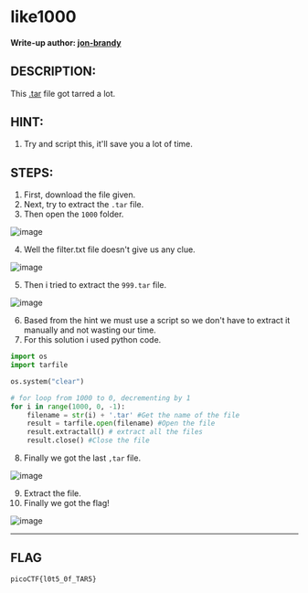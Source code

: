 # like1000
#### Write-up author: [jon-brandy](https://github.com/jon-brandy)
## DESCRIPTION:
This [.tar]() file got tarred a lot.
## HINT:
1. Try and script this, it'll save you a lot of time.
## STEPS:
1. First, download the file given.
2. Next, try to extract the `.tar` file.
3. Then open the `1000` folder.

![image](https://user-images.githubusercontent.com/70703371/180599207-a6610f3b-3292-4b57-9486-d6fe498d334b.png)

4. Well the filter.txt file doesn't give us any clue.

![image](https://user-images.githubusercontent.com/70703371/180599321-26783f6a-8b63-4f2d-b3ea-1283d0a01372.png)

5. Then i tried to extract the `999.tar` file.

![image](https://user-images.githubusercontent.com/70703371/180599344-4ae44f91-26f2-4462-a87c-996093fa84cc.png)

6. Based from the hint we must use a script so we don't have to extract it manually and not wasting our time.
7. For this solution i used python code.

```py
import os
import tarfile

os.system("clear") 

# for loop from 1000 to 0, decrementing by 1
for i in range(1000, 0, -1): 
	filename = str(i) + '.tar' #Get the name of the file
	result = tarfile.open(filename) #Open the file
	result.extractall() # extract all the files
	result.close() #Close the file
```

8. Finally we got the last `,tar` file.

![image](https://user-images.githubusercontent.com/70703371/180599712-a55baae7-48a9-4bee-b8e6-54ca58aa787c.png)

9. Extract the file.
10. Finally we got the flag!

![image](https://user-images.githubusercontent.com/70703371/180599748-8df29493-2163-4537-bc49-2b404d5fcbed.png)


---
## FLAG

```
picoCTF{l0t5_0f_TAR5}
```
